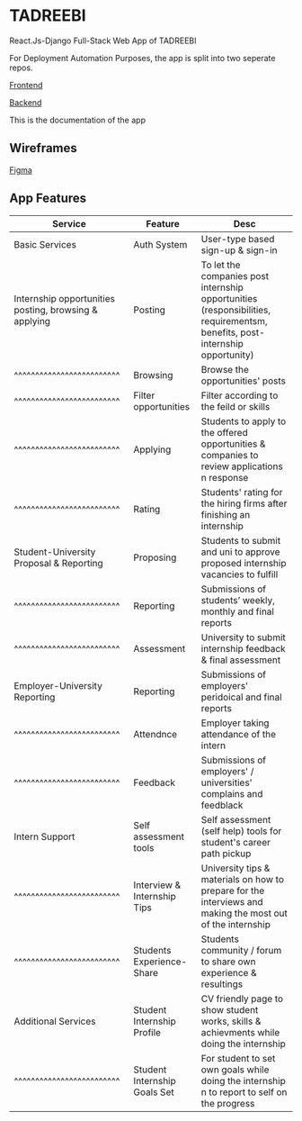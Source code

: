 # TADREEBI

React.Js-Django Full-Stack Web App of TADREEBI

For Deployment Automation Purposes, the app is split into two seperate repos.

[Frontend](https://github.com/Tadreebi/fe)

[Backend](https://github.com/Tadreebi/be)

This is the documentation of the app

## Wireframes

[Figma](https://www.figma.com/file/XYYcpsR2WR0KmKYquInVaG/Tadreebi)

## App Features

| Service                   | Feature     | Desc |
| ------------------------- | ----------- | ---- |
| Basic Services            | Auth System | User-type based sign-up & sign-in |
| Internship opportunities posting, browsing & applying |  Posting    | To let the companies post internship opportunities (responsibilities, requirementsm, benefits, post-internship opportunity) |
| ^^^^^^^^^^^^^^^^^^^^^^^^^ | Browsing    | Browse the opportunities' posts |
| ^^^^^^^^^^^^^^^^^^^^^^^^^ | Filter opportunities | Filter according to the feild or skills |
| ^^^^^^^^^^^^^^^^^^^^^^^^^ | Applying    | Students to apply to the offered opportunities & companies to review applications n response |
| ^^^^^^^^^^^^^^^^^^^^^^^^^ | Rating  | Students' rating for the hiring firms after finishing an internship |
| Student-University Proposal & Reporting               | Proposing  | Students to submit and uni to approve proposed internship vacancies to fulfill |
| ^^^^^^^^^^^^^^^^^^^^^^^^^ | Reporting | Submissions of students’ weekly, monthly and final reports |
| ^^^^^^^^^^^^^^^^^^^^^^^^^ | Assessment | University to submit internship feedback & final assessment |
| Employer-University Reporting | Reporting | Submissions of employers' peridoical and final reports |
| ^^^^^^^^^^^^^^^^^^^^^^^^^ | Attendnce | Employer taking attendance of the intern
| ^^^^^^^^^^^^^^^^^^^^^^^^^ | Feedback  | Submissions of employers' / universities' complains and feedblack |
| Intern Support            | Self assessment tools | Self assessment (self help) tools for student's career path pickup |
| ^^^^^^^^^^^^^^^^^^^^^^^^^ | Interview & Internship Tips | University tips & materials on how to prepare for the interviews and making the most out of the internship |
| ^^^^^^^^^^^^^^^^^^^^^^^^^ | Students Experience-Share | Students community / forum to share own experience & resultings |
| Additional Services       | Student Internship Profile | CV friendly page to show student works, skills & achievments while doing the internship |
| ^^^^^^^^^^^^^^^^^^^^^^^^^ | Student Internship Goals Set | For student to set own goals while doing the internship n to report to self on the progress |
